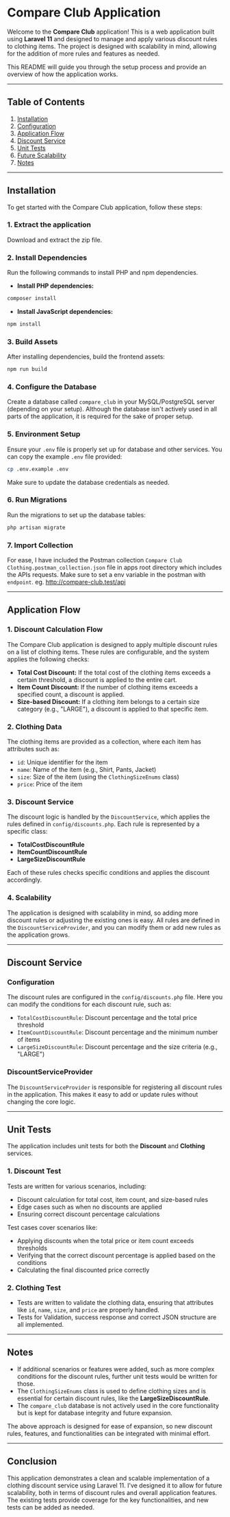 # Compare Club Application

Welcome to the **Compare Club** application! This is a web application built using **Laravel 11** and designed to manage and apply various discount rules to clothing items. The project is designed with scalability in mind, allowing for the addition of more rules and features as needed.

This README will guide you through the setup process and provide an overview of how the application works.

---

## Table of Contents

1. [Installation](#installation)
2. [Configuration](#configuration)
3. [Application Flow](#application-flow)
4. [Discount Service](#discount-service)
5. [Unit Tests](#unit-tests)
6. [Future Scalability](#future-scalability)
7. [Notes](#notes)

---

## Installation

To get started with the Compare Club application, follow these steps:

### 1. Extract the application

Download and extract the zip file.

### 2. Install Dependencies

Run the following commands to install PHP and npm dependencies.

-   **Install PHP dependencies:**

```bash
composer install
```

-   **Install JavaScript dependencies:**

```bash
npm install
```

### 3. Build Assets

After installing dependencies, build the frontend assets:

```bash
npm run build
```

### 4. Configure the Database

Create a database called `compare_club` in your MySQL/PostgreSQL server (depending on your setup). Although the database isn't actively used in all parts of the application, it is required for the sake of proper setup.

### 5. Environment Setup

Ensure your `.env` file is properly set up for database and other services. You can copy the example `.env` file provided:

```bash
cp .env.example .env
```

Make sure to update the database credentials as needed.

### 6. Run Migrations

Run the migrations to set up the database tables:

```bash
php artisan migrate
```

### 7. Import Collection

For ease, I have included the Postman collection `Compare Club Clothing.postman_collection.json` file in apps root directory which includes the APIs requests. Make sure to set a env variable in the postman with `endpoint`. eg. http://compare-club.test/api

---

## Application Flow

### 1. **Discount Calculation Flow**

The Compare Club application is designed to apply multiple discount rules on a list of clothing items. These rules are configurable, and the system applies the following checks:

-   **Total Cost Discount:** If the total cost of the clothing items exceeds a certain threshold, a discount is applied to the entire cart.
-   **Item Count Discount:** If the number of clothing items exceeds a specified count, a discount is applied.
-   **Size-based Discount:** If a clothing item belongs to a certain size category (e.g., "LARGE"), a discount is applied to that specific item.

### 2. **Clothing Data**

The clothing items are provided as a collection, where each item has attributes such as:

-   `id`: Unique identifier for the item
-   `name`: Name of the item (e.g., Shirt, Pants, Jacket)
-   `size`: Size of the item (using the `ClothingSizeEnums` class)
-   `price`: Price of the item

### 3. **Discount Service**

The discount logic is handled by the `DiscountService`, which applies the rules defined in `config/discounts.php`. Each rule is represented by a specific class:

-   **TotalCostDiscountRule**
-   **ItemCountDiscountRule**
-   **LargeSizeDiscountRule**

Each of these rules checks specific conditions and applies the discount accordingly.

### 4. **Scalability**

The application is designed with scalability in mind, so adding more discount rules or adjusting the existing ones is easy. All rules are defined in the `DiscountServiceProvider`, and you can modify them or add new rules as the application grows.

---

## Discount Service

### Configuration

The discount rules are configured in the `config/discounts.php` file. Here you can modify the conditions for each discount rule, such as:

-   `TotalCostDiscountRule`: Discount percentage and the total price threshold
-   `ItemCountDiscountRule`: Discount percentage and the minimum number of items
-   `LargeSizeDiscountRule`: Discount percentage and the size criteria (e.g., "LARGE")

### DiscountServiceProvider

The `DiscountServiceProvider` is responsible for registering all discount rules in the application. This makes it easy to add or update rules without changing the core logic.

---

## Unit Tests

The application includes unit tests for both the **Discount** and **Clothing** services.

### 1. **Discount Test**

Tests are written for various scenarios, including:

-   Discount calculation for total cost, item count, and size-based rules
-   Edge cases such as when no discounts are applied
-   Ensuring correct discount percentage calculations

Test cases cover scenarios like:

-   Applying discounts when the total price or item count exceeds thresholds
-   Verifying that the correct discount percentage is applied based on the conditions
-   Calculating the final discounted price correctly

### 2. **Clothing Test**

-   Tests are written to validate the clothing data, ensuring that attributes like `id`, `name`, `size`, and `price` are properly handled.
-   Tests for Validation, success response and correct JSON structure are all implemented.

---

## Notes

-   If additional scenarios or features were added, such as more complex conditions for the discount rules, further unit tests would be written for those.
-   The `ClothingSizeEnums` class is used to define clothing sizes and is essential for certain discount rules, like the **LargeSizeDiscountRule**.
-   The `compare_club` database is not actively used in the core functionality but is kept for database integrity and future expansion.

The above approach is designed for ease of expansion, so new discount rules, features, and functionalities can be integrated with minimal effort.

---

## Conclusion

This application demonstrates a clean and scalable implementation of a clothing discount service using Laravel 11. I’ve designed it to allow for future scalability, both in terms of discount rules and overall application features. The existing tests provide coverage for the key functionalities, and new tests can be added as needed.
